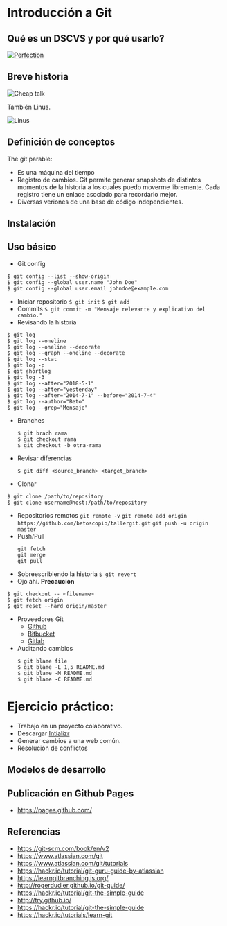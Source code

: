 # Introducción a Git

## Qué es un DSCVS y por qué usarlo?

[![Perfection](https://preview.redd.it/05b6u19pseoz.png?width=960&crop=smart&auto=webp&s=71ebd902c8adf4ed1f30a8c3d99a99cb0f9a7888)](https://www.reddit.com/r/ProgrammerHumor/comments/72rki5/the_real_version_control/)

## Breve historia
![Cheap talk](https://i.imgflip.com/1issnv.jpg)

También Linus.

![Linus](http://www.quickmeme.com/img/16/166e431445962d77fa8f67aa677ab49b2fc67894f1385e0d1bb370d59a2cb681.jpg)

## Definición de conceptos
 The git parable:

 - Es una máquina del tiempo
 - Registro de cambios. Git permite generar snapshots de distintos momentos de la historia a los cuales puedo moverme libremente. Cada registro tiene un enlace asociado para recordarlo mejor.
 - Diversas veriones de una base de código independientes.

## Instalación

## Uso básico
  - Git config
  ```
  $ git config --list --show-origin
  $ git config --global user.name "John Doe"
  $ git config --global user.email johndoe@example.com
  ```
  - Iniciar repositorio
  `$ git init`
  `$ git add`
  - Commits
  `$ git commit -m "Mensaje relevante y explicativo del cambio."`
  - Revisando la historia
  ```
  $ git log
  $ git log --oneline
  $ git log --oneline --decorate
  $ git log --graph --oneline --decorate
  $ git log --stat
  $ git log -p
  $ git shortlog
  $ git log -3
  $ git log --after="2018-5-1"
  $ git log --after="yesterday"
  $ git log --after="2014-7-1" --before="2014-7-4"
  $ git log --author="Beto"
  $ git log --grep="Mensaje"
  ```

  - Branches
    ```
    $ git brach rama
    $ git checkout rama
    $ git checkout -b otra-rama
    ```

  - Revisar diferencias
    ```
    $ git diff <source_branch> <target_branch>
    ```
  - Clonar
  ```
  $ git clone /path/to/repository
  $ git clone username@host:/path/to/repository
  ```
 -  Repositorios remotos
    `git remote -v`
    `git remote add origin https://github.com/betoscopio/tallergit.git`
    `git push -u origin master`
 - Push/Pull
    ```
    git fetch
    git merge
    git pull
    ```
 - Sobreescribiendo la historia
   `$ git revert`
 - Ojo ahí. **Precaución**
  ```
  $ git checkout -- <filename>
  $ git fetch origin
  $ git reset --hard origin/master
  ```
 -  Proveedores Git
    - [Github](https://github.com/)
    - [Bitbucket](https://bitbucket.org/)
    - [Gitlab](https://about.gitlab.com/)
 -  Auditando cambios
    ```
    $ git blame file
    $ git blame -L 1,5 README.md
    $ git blame -M README.md
    $ git blame -C README.md
    ```

# Ejercicio práctico:
  - Trabajo en un proyecto colaborativo.
  - Descargar [Intializr](http://www.initializr.com/)
  - Generar cambios a una web común.
  - Resolución de conflictos
## Modelos de desarrollo

## Publicación en Github Pages
  - https://pages.github.com/


## Referencias
- https://git-scm.com/book/en/v2
- https://www.atlassian.com/git
- https://www.atlassian.com/git/tutorials  
- https://hackr.io/tutorial/git-guru-guide-by-atlassian
- https://learngitbranching.js.org/  
- http://rogerdudler.github.io/git-guide/  
- https://hackr.io/tutorial/git-the-simple-guide  
- http://try.github.io/  
- https://hackr.io/tutorial/git-the-simple-guide
- https://hackr.io/tutorials/learn-git  
